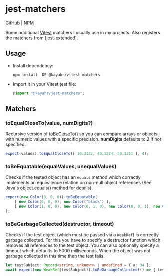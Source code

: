 # jest-matchers

[GitHub] | [NPM]

Some additional [Vitest] matchers I usually use in my projects. Also registers the matchers from [jest-extended].


## Usage

* Install dependency:

    ```
    npm install -DE @kayahr/vitest-matchers
    ```

* Import it in your Vitest test file:

    ```typescript
    @import "@kayahr/jest-matchers";
    ```


## Matchers

### toEqualCloseTo(value, numDigits?)

Recursive version of [toBeCloseTo()] so you can compare arrays or objects with numeric values with a
specific precision. **numDigits** defaults to 2 if not specified.

```typescript
expect(values).toEqualCloseTo([ 10.3132, 40.1224, 50.1311 ], 4);
```

### toBeEquatable(equalValues, unequalValues)

Checks if the tested object has an `equals` method which correctly implements an equivalence relation on non-null object references (See Java's [object.equals()] method for details).

```typescript
expect(new Color(0, 0, 0)).toBeEquatable(
    [ new Color(0, 0, 0), new Color("black") ],
    [ new Color(1, 0, 0), new Color(0, 1, 0), new Color(0, 0, 1), new Color("white") ]
);
```

### toBeGarbageCollected(destructor, timeout)

Checks if the test object (which must be passed via a `WeakRef`) is correctly garbage collected. For this you have to specify a destructor function which
removes all references to the test object. You can also optionally specify a timeout which defaults to 5000 milliseconds. When the object was not garbage
collected in this time then the test fails.

```typescript
let testSubject: Record<string, unknown> | undefined = { a: 34 };
await expect(new WeakRef(testSubject)).toBeGarbageCollected(() => { testSubject = undefined; });
```

[Vitest]: https://vitest.dev/
[toBeCloseTo()]: https://vitest.dev/api/expect#tobecloseto
[object.equals()]: https://docs.oracle.com/en/java/javase/14/docs/api/java.base/java/lang/Object.html#equals(java.lang.Object)
[GitHub]: https://github.com/kayahr/vitest-matchers
[NPM]: https://www.npmjs.com/package/@kayahr/vitest-matchers
